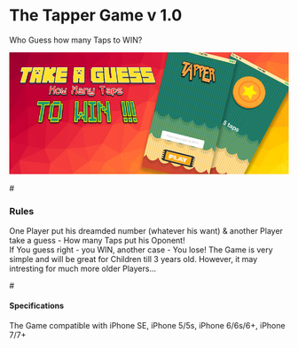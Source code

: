 # The Tapper Game v 1.0
Who Guess how many Taps to WIN?
<p><img src="https://github.com/KonstantinasFalkovskis/The-Tapper-Game/blob/master/banner_tap.jpg"></img>

#<h3>Rules</h3>
One Player put his dreamded number (whatever his want) & another Player take a guess - How many Taps put his Oponent! <br>
If You guess right - you WIN, another case - You lose!  The Game is very simple and will be great for Children till 3 years old. However, it may intresting for much more older Players... 

#<h4>Specifications</h4>
The Game compatible with iPhone SE, iPhone 5/5s, iPhone 6/6s/6+, iPhone 7/7+
